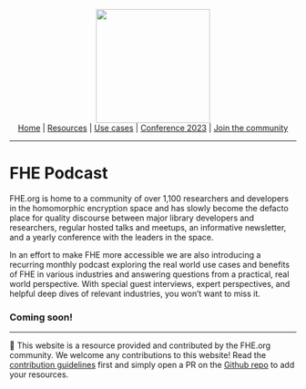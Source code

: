 <!-- Main header navigation -->
<p align="center">
  <img width="200" src="https://user-images.githubusercontent.com/5758427/180978488-db825482-5a58-4c7c-9589-c494a6f0be04.png"><br/>
  <a href="https://fhe-org.github.io">Home</a> | <a href="https://fhe-org.github.io/resources">Resources</a> | <a href="https://fhe-org.github.io/use-cases">Use cases</a> | <a href="https://fhe-org.github.io/conferences/conference-2023/home">Conference 2023</a> | <a href="https://fhe-org.github.io/community">Join the community</a>
</p>
<hr/>
<!-- /Main header navigation -->

# FHE Podcast

FHE.org is home to a community of over 1,100 researchers and developers in the homomorphic encryption space and has slowly become the defacto place for quality discourse between major library developers and researchers, regular hosted talks and meetups, an informative newsletter, and a yearly conference with the leaders in the space. 

In an effort to make FHE more accessible we are also introducing a recurring monthly podcast exploring the real world use cases and benefits of FHE in various industries and answering questions from a practical, real world perspective. With special guest interviews, expert perspectives, and helpful deep dives of relevant industries, you won’t want to miss it.

### Coming soon!



<!--- Footer --->
<hr />
💙 This website is a resource provided and contributed by the FHE.org community. We welcome any contributions to this website! Read the <a href="https://fhe-org.github.io/contrib">contribution guidelines</a> first and simply open a PR on the <a href="https://github.com/fhe-org/fhe-org">Github repo</a> to add your resources.
